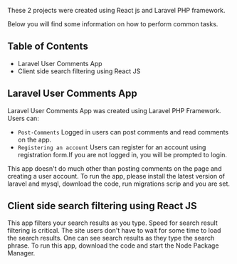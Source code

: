 These 2 projects were created using React js and Laravel PHP framework.

Below you will find some information on how to perform common tasks.

## Table of Contents

- Laravel User Comments App
-  Client side search filtering using React JS



## Laravel User Comments App

Laravel User Comments App was created using Laravel PHP Framework. Users can:

* `Post-Comments` Logged in users can post comments and read comments on the app.
* `Registering an account` Users can register for an account using registration form.If you are not logged in, you will be prompted to login.

This app doesn't do much other than posting comments on the page and creating a user account. 
To run the app, please install the latest version of laravel and mysql, download the code, run migrations scrip and you are set.



##  Client side search filtering using React JS

This app filters your search results as you type. Speed for search result filtering is critical. The site users don't have to wait 
for some time to load the search results. One can see search results as they type the search phrase. To run this app, download the code and start the Node Package Manager.